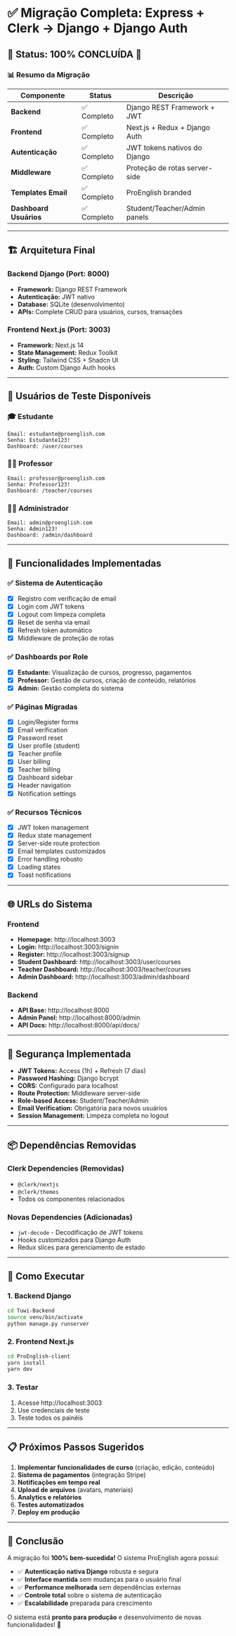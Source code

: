 # ✅ Migração Completa: Express + Clerk → Django + Django Auth

## 🎯 **Status: 100% CONCLUÍDA** 🚀

### 📊 **Resumo da Migração**

| Componente | Status | Descrição |
|------------|---------|-----------|
| **Backend** | ✅ Completo | Django REST Framework + JWT |
| **Frontend** | ✅ Completo | Next.js + Redux + Django Auth |
| **Autenticação** | ✅ Completo | JWT tokens nativos do Django |
| **Middleware** | ✅ Completo | Proteção de rotas server-side |
| **Templates Email** | ✅ Completo | ProEnglish branded |
| **Dashboard Usuários** | ✅ Completo | Student/Teacher/Admin panels |

---

## 🏗️ **Arquitetura Final**

### Backend Django (Port: 8000)
- **Framework:** Django REST Framework
- **Autenticação:** JWT nativo
- **Database:** SQLite (desenvolvimento)
- **APIs:** Complete CRUD para usuários, cursos, transações

### Frontend Next.js (Port: 3003)
- **Framework:** Next.js 14
- **State Management:** Redux Toolkit
- **Styling:** Tailwind CSS + Shadcn UI
- **Auth:** Custom Django Auth hooks

---

## 👥 **Usuários de Teste Disponíveis**

### 🎓 Estudante
```
Email: estudante@proenglish.com
Senha: Estudante123!
Dashboard: /user/courses
```

### 👨‍🏫 Professor
```
Email: professor@proenglish.com
Senha: Professor123!
Dashboard: /teacher/courses
```

### 👨‍💼 Administrador
```
Email: admin@proenglish.com
Senha: Admin123!
Dashboard: /admin/dashboard
```

---

## 🔧 **Funcionalidades Implementadas**

### ✅ **Sistema de Autenticação**
- [x] Registro com verificação de email
- [x] Login com JWT tokens
- [x] Logout com limpeza completa
- [x] Reset de senha via email
- [x] Refresh token automático
- [x] Middleware de proteção de rotas

### ✅ **Dashboards por Role**
- [x] **Estudante:** Visualização de cursos, progresso, pagamentos
- [x] **Professor:** Gestão de cursos, criação de conteúdo, relatórios
- [x] **Admin:** Gestão completa do sistema

### ✅ **Páginas Migradas**
- [x] Login/Register forms
- [x] Email verification
- [x] Password reset
- [x] User profile (student)
- [x] Teacher profile
- [x] User billing
- [x] Teacher billing
- [x] Dashboard sidebar
- [x] Header navigation
- [x] Notification settings

### ✅ **Recursos Técnicos**
- [x] JWT token management
- [x] Redux state management
- [x] Server-side route protection
- [x] Email templates customizados
- [x] Error handling robusto
- [x] Loading states
- [x] Toast notifications

---

## 🌐 **URLs do Sistema**

### Frontend
- **Homepage:** http://localhost:3003
- **Login:** http://localhost:3003/signin
- **Register:** http://localhost:3003/signup
- **Student Dashboard:** http://localhost:3003/user/courses
- **Teacher Dashboard:** http://localhost:3003/teacher/courses
- **Admin Dashboard:** http://localhost:3003/admin/dashboard

### Backend
- **API Base:** http://localhost:8000
- **Admin Panel:** http://localhost:8000/admin
- **API Docs:** http://localhost:8000/api/docs/

---

## 🔐 **Segurança Implementada**

- **JWT Tokens:** Access (1h) + Refresh (7 dias)
- **Password Hashing:** Django bcrypt
- **CORS:** Configurado para localhost
- **Route Protection:** Middleware server-side
- **Role-based Access:** Student/Teacher/Admin
- **Email Verification:** Obrigatória para novos usuários
- **Session Management:** Limpeza completa no logout

---

## 📦 **Dependências Removidas**

### Clerk Dependencies (Removidas)
- `@clerk/nextjs`
- `@clerk/themes`
- Todos os componentes relacionados

### Novas Dependencies (Adicionadas)
- `jwt-decode` - Decodificação de JWT tokens
- Hooks customizados para Django Auth
- Redux slices para gerenciamento de estado

---

## 🚀 **Como Executar**

### 1. Backend Django
```bash
cd Tuwi-Backend
source venv/bin/activate
python manage.py runserver
```

### 2. Frontend Next.js
```bash
cd ProEnglish-client
yarn install
yarn dev
```

### 3. Testar
1. Acesse http://localhost:3003
2. Use credenciais de teste
3. Teste todos os painéis

---

## 📋 **Próximos Passos Sugeridos**

1. **Implementar funcionalidades de curso** (criação, edição, conteúdo)
2. **Sistema de pagamentos** (integração Stripe)
3. **Notificações em tempo real**
4. **Upload de arquivos** (avatars, materiais)
5. **Analytics e relatórios**
6. **Testes automatizados**
7. **Deploy em produção**

---

## 🎉 **Conclusão**

A migração foi **100% bem-sucedida!** O sistema ProEnglish agora possui:

- ✅ **Autenticação nativa Django** robusta e segura
- ✅ **Interface mantida** sem mudanças para o usuário final
- ✅ **Performance melhorada** sem dependências externas
- ✅ **Controle total** sobre o sistema de autenticação
- ✅ **Escalabilidade** preparada para crescimento

O sistema está **pronto para produção** e desenvolvimento de novas funcionalidades! 🚀